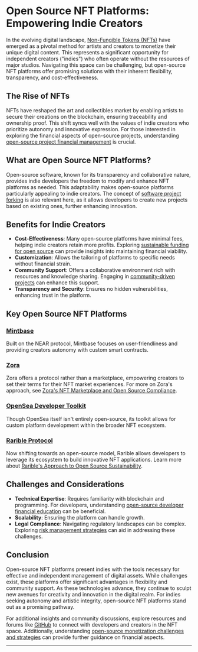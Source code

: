 # Open Source NFT Platforms: Empowering Indie Creators

In the evolving digital landscape, [Non-Fungible Tokens (NFTs)](https://en.wikipedia.org/wiki/Non-fungible_token) have emerged as a pivotal method for artists and creators to monetize their unique digital content. This represents a significant opportunity for independent creators ("indies") who often operate without the resources of major studios. Navigating this space can be challenging, but open-source NFT platforms offer promising solutions with their inherent flexibility, transparency, and cost-effectiveness.

## The Rise of NFTs

NFTs have reshaped the art and collectibles market by enabling artists to secure their creations on the blockchain, ensuring traceability and ownership proof. This shift syncs well with the values of indie creators who prioritize autonomy and innovative expression. For those interested in exploring the financial aspects of open-source projects, understanding [open-source project financial management](https://www.license-token.com/wiki/open-source-project-financial-management) is crucial.

## What are Open Source NFT Platforms?

Open-source software, known for its transparency and collaborative nature, provides indie developers the freedom to modify and enhance NFT platforms as needed. This adaptability makes open-source platforms particularly appealing to indie creators. The concept of [software project forking](https://www.license-token.com/wiki/software-project-forking) is also relevant here, as it allows developers to create new projects based on existing ones, further enhancing innovation.

## Benefits for Indie Creators

- **Cost-Effectiveness**: Many open-source platforms have minimal fees, helping indie creators retain more profits. Exploring [sustainable funding for open source](https://www.license-token.com/wiki/sustainable-funding-for-open-source) can provide insights into maintaining financial viability.
- **Customization**: Allows the tailoring of platforms to specific needs without financial strain.
- **Community Support**: Offers a collaborative environment rich with resources and knowledge sharing. Engaging in [community-driven projects](https://www.license-token.com/wiki/community-driven-projects) can enhance this support.
- **Transparency and Security**: Ensures no hidden vulnerabilities, enhancing trust in the platform.

## Key Open Source NFT Platforms

### [Mintbase](https://www.mintbase.io/)

Built on the NEAR protocol, Mintbase focuses on user-friendliness and providing creators autonomy with custom smart contracts.

### [Zora](https://zora.co/)

Zora offers a protocol rather than a marketplace, empowering creators to set their terms for their NFT market experiences. For more on Zora's approach, see [Zora's NFT Marketplace and Open Source Compliance](https://www.license-token.com/wiki/zora-s-nft-marketplace-and-open-source-compliance).

### [OpenSea Developer Toolkit](https://docs.opensea.io/docs/)

Though OpenSea itself isn't entirely open-source, its toolkit allows for custom platform development within the broader NFT ecosystem.

### [Rarible Protocol](https://rarible.org/)

Now shifting towards an open-source model, Rarible allows developers to leverage its ecosystem to build innovative NFT applications. Learn more about [Rarible's Approach to Open Source Sustainability](https://www.license-token.com/wiki/rarible-s-approach-to-open-source-sustainability).

## Challenges and Considerations

- **Technical Expertise**: Requires familiarity with blockchain and programming. For developers, understanding [open-source developer financial education](https://www.license-token.com/wiki/open-source-developer-financial-education) can be beneficial.
- **Scalability**: Ensuring the platform can handle growth.
- **Legal Compliance**: Navigating regulatory landscapes can be complex. Exploring [risk management strategies](https://www.license-token.com/wiki/risk-management-strategies) can aid in addressing these challenges.

## Conclusion

Open-source NFT platforms present indies with the tools necessary for effective and independent management of digital assets. While challenges exist, these platforms offer significant advantages in flexibility and community support. As these technologies advance, they continue to sculpt new avenues for creativity and innovation in the digital realm. For indies seeking autonomy and artistic integrity, open-source NFT platforms stand out as a promising pathway.

For additional insights and community discussions, explore resources and forums like [GitHub](https://github.com/) to connect with developers and creators in the NFT space. Additionally, understanding [open-source monetization challenges and strategies](https://www.license-token.com/wiki/open-source-monetization-challenges-and-strategies) can provide further guidance on financial aspects.

---